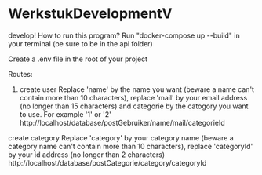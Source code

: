 # WerkstukDevelopmentV
develop!
How to run this program?
Run "docker-compose up --build" in your terminal (be sure to be in the api folder)

Create a .env file in the root of your project

Routes:
1. create user
Replace 'name' by the name you want (beware a name can't contain more than 10 characters), replace 'mail' by your email address (no longer than 15 characters) and categorie by the catogory you want to use. For example '1' or '2'
http://localhost/database/postGebruiker/name/mail/categorieId

create category
Replace 'category' by your category name (beware a category name can't contain more than 10 characters), replace 'categoryId' by your id address (no longer than 2 characters)
http://localhost/database/postCategorie/category/categoryId